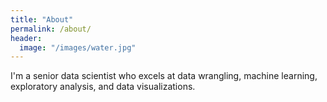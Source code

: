 ```yaml
---
title: "About"
permalink: /about/
header:
  image: "/images/water.jpg"
---
```


I'm a senior data scientist who excels at data wrangling, machine learning, exploratory analysis, and data visualizations.
